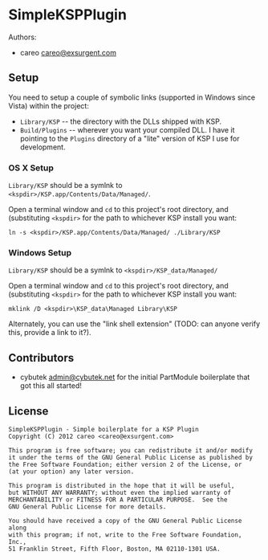 # SimpleKSPPlugin

Authors:

  * careo <careo@exsurgent.com>


## Setup

You need to setup a couple of symbolic links (supported in Windows since Vista) within the project:
  
  * `Library/KSP` -- the directory with the DLLs shipped with KSP.
  * `Build/Plugins` --  wherever you want your compiled DLL. I have it pointing to the `Plugins` directory of a "lite" version of KSP I use for development.

### OS X Setup

`Library/KSP` should be a symlnk to `<kspdir>/KSP.app/Contents/Data/Managed/`.

Open a terminal window and `cd` to this project's root directory, and (substituting `<kspdir>` for the path to whichever KSP install you want:

    ln -s <kspdir>/KSP.app/Contents/Data/Managed/ ./Library/KSP


### Windows Setup

`Library/KSP` should be a symlnk to `<kspdir>/KSP_data/Managed/`

Open a terminal window and `cd` to this project's root directory, and (substituting `<kspdir>` for the path to whichever KSP install you want:

    mklink /D <kspdir>\KSP_data\Managed Library\KSP

Alternately, you can use the "link shell extension" (TODO: can anyone verify this, provide a link to it?).


## Contributors

 * cybutek <admin@cybutek.net> for the initial PartModule boilerplate that got this all started!



## License
  
    SimpleKSPPlugin - Simple boilerplate for a KSP Plugin
    Copyright (C) 2012 careo <careo@exsurgent.com>

    This program is free software; you can redistribute it and/or modify
    it under the terms of the GNU General Public License as published by
    the Free Software Foundation; either version 2 of the License, or
    (at your option) any later version.

    This program is distributed in the hope that it will be useful,
    but WITHOUT ANY WARRANTY; without even the implied warranty of
    MERCHANTABILITY or FITNESS FOR A PARTICULAR PURPOSE.  See the
    GNU General Public License for more details.

    You should have received a copy of the GNU General Public License along
    with this program; if not, write to the Free Software Foundation, Inc.,
    51 Franklin Street, Fifth Floor, Boston, MA 02110-1301 USA.